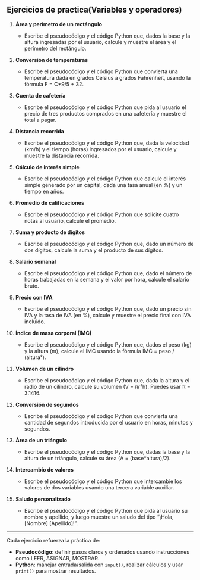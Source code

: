 ## Ejercicios de practica(Variables y operadores)
1. **Área y perímetro de un rectángulo**

   * Escribe el pseudocódigo y el código Python que, dados la base y la altura ingresadas por el usuario, calcule y muestre el área y el perímetro del rectángulo.

2. **Conversión de temperaturas**

   * Escribe el pseudocódigo y el código Python que convierta una temperatura dada en grados Celsius a grados Fahrenheit, usando la fórmula F = C*9/5 + 32.

3. **Cuenta de cafetería**

   * Escribe el pseudocódigo y el código Python que pida al usuario el precio de tres productos comprados en una cafetería y muestre el total a pagar.

4. **Distancia recorrida**

   * Escribe el pseudocódigo y el código Python que, dada la velocidad (km/h) y el tiempo (horas) ingresados por el usuario, calcule y muestre la distancia recorrida.

5. **Cálculo de interés simple**

   * Escribe el pseudocódigo y el código Python que calcule el interés simple generado por un capital, dada una tasa anual (en %) y un tiempo en años.

6. **Promedio de calificaciones**

   * Escribe el pseudocódigo y el código Python que solicite cuatro notas al usuario, calcule el promedio.

7. **Suma y producto de dígitos**

   * Escribe el pseudocódigo y el código Python que, dado un número de dos dígitos, calcule la suma y el producto de sus dígitos.

8. **Salario semanal**

   * Escribe el pseudocódigo y el código Python que, dado el número de horas trabajadas en la semana y el valor por hora, calcule el salario bruto.

9. **Precio con IVA**

   * Escribe el pseudocódigo y el código Python que, dado un precio sin IVA y la tasa de IVA (en %), calcule y muestre el precio final con IVA incluido.

10. **Índice de masa corporal (IMC)**

    * Escribe el pseudocódigo y el código Python que, dados el peso (kg) y la altura (m), calcule el IMC usando la fórmula IMC = peso / (altura²).

11. **Volumen de un cilindro**

    * Escribe el pseudocódigo y el código Python que, dada la altura y el radio de un cilindro, calcule su volumen (V = π*r²*h). Puedes usar π = 3.1416.

12. **Conversión de segundos**

    * Escribe el pseudocódigo y el código Python que convierta una cantidad de segundos introducida por el usuario en horas, minutos y segundos.

13. **Área de un triángulo**

    * Escribe el pseudocódigo y el código Python que, dadas la base y la altura de un triángulo, calcule su área (A = (base*altura)/2).

14. **Intercambio de valores**

    * Escribe el pseudocódigo y el código Python que intercambie los valores de dos variables usando una tercera variable auxiliar.

15. **Saludo personalizado**

    * Escribe el pseudocódigo y el código Python que pida al usuario su nombre y apellido, y luego muestre un saludo del tipo “¡Hola, \[Nombre] \[Apellido]!”.

---

Cada ejercicio refuerza la práctica de:

* **Pseudocódigo**: definir pasos claros y ordenados usando instrucciones como LEER, ASIGNAR, MOSTRAR.
* **Python**: manejar entrada/salida con `input()`, realizar cálculos y usar `print()` para mostrar resultados.

